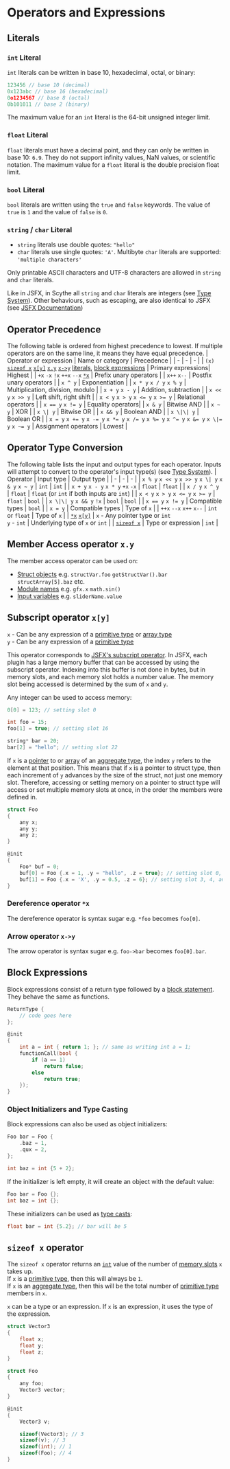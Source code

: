 # Operators and Expressions

## Literals
### `int` Literal
`int` literals can be written in base 10, hexadecimal, octal, or binary:
```c
123456 // base 10 (decimal)
0x123abc // base 16 (hexadecimal)
0o1234567 // base 8 (octal)
0b101011 // base 2 (binary)
```
The maximum value for an `int` literal is the 64-bit unsigned integer limit.

### `float` Literal
`float` literals must have a decimal point, and they can only be written in base 10: `6.9`. They do not support infinity values, NaN values, or scientific notation.
The maximum value for a `float` literal is the double precision float limit.

### `bool` Literal
`bool` literals are written using the `true` and `false` keywords. The value of `true` is `1` and the value of `false` is `0`.

### `string` / `char` Literal
- `string` literals use double quotes: `"hello"`
- `char` literals use single quotes: `'A'`. Multibyte `char` literals are supported: `'multiple characters'`

Only printable ASCII characters and UTF-8 characters are allowed in `string` and `char` literals.

Like in JSFX, in Scythe all `string` and `char` literals are integers (see [Type System]()).
Other behaviours, such as escaping, are also identical to JSFX (see [JSFX Documentation]())

## Operator Precedence
The following table is ordered from highest precedence to lowest. If multiple operators are on the same line, it means they have equal precedence.
| Operator or expression | Name or category | Precedence |
| - | - | - |
| `(x)` [`sizeof x`]() [`x[y]`]() [`x.y`]() [`x->y`]() [literals](), [block expressions]() | Primary expressions| Highest |
| `+x` `-x` `!x` `++x` `--x` [`*x`]() | Prefix unary operators |
| `x++` `x--` | Postfix unary operators |
| `x ^ y` | Exponentiation |
| `x * y` `x / y` `x % y` | Multiplication, division, modulo |
| `x + y` `x - y` | Addition, subtraction |
| `x << y` `x >> y` | Left shift, right shift |
| `x < y` `x > y` `x <= y` `x >= y` | Relational operators |
| `x == y` `x != y` | Equality operators|
| `x & y` | Bitwise AND |
| `x ~ y` | XOR |
| `x \| y` | Bitwise OR |
| `x && y` | Boolean AND |
| `x \|\| y` | Boolean OR |
| `x = y` `x += y` `x -= y` `x *= y` `x /= y` `x %= y` `x ^= y` `x &= y` `x \|= y` `x ~= y`  | Assignment operators | Lowest |

## Operator Type Conversion
The following table lists the input and output types for each operator. Inputs will attempt to convert to the operator's input type(s) (see [Type System]()).
| Operator | Input type | Output type |
| - | - | - |
| `x % y` `x << y` `x >> y` `x \| y` `x & y` `x ~ y` | `int` | `int` |
| `x + y` `x - y` `x * y` `+x` `-x` | `float` | `float` |
| `x / y` `x ^ y` | `float` | `float` (or `int` if both inputs are `int`) |
| `x < y` `x > y` `x <= y` `x >= y` | `float` | `bool` |
| `x \|\| y` `x && y` `!x` | `bool` | `bool` |
| `x == y` `x != y` | Compatible types | `bool` |
| `x = y` | Compatible types | Type of `x` |
| `++x` `--x` `x++` `x--` | `int` or `float` | Type of `x` |
| [`*x`]() [`x[y]`]() | `x` - Any pointer type or `int`<br>`y` - `int` | Underlying type of `x` or `int` |
| [`sizeof x`]() | Type or expression | `int` |

## Member Access operator `x.y`
The member access operator can be used on:
- [Struct objects]() e.g. `structVar.foo` `getStructVar().bar` `structArray[5].baz` etc.
- [Module names]() e.g. `gfx.x` `math.sin()`
- [Input variables]() e.g. `sliderName.value`

## Subscript operator `x[y]`
`x` - Can be any expression of a [primitive type]() or [array type]()\
`y` - Can be any expression of a [primitive type]()

This operator corresponds to [JSFX's subscript operator](). In JSFX, each plugin has a large memory buffer that can be accessed by using the subscript operator. Indexing into this buffer is not done in bytes, but in memory slots, and each memory slot holds a number value. The memory slot being accessed is determined by the sum of `x` and `y`.

Any integer can be used to access memory:
```c
0[0] = 123; // setting slot 0

int foo = 15;
foo[1] = true; // setting slot 16

string* bar = 20;
bar[2] = "hello"; // setting slot 22
```

If `x` is a [pointer]() to or [array]() of an [aggregate type](), the index `y` refers to the element at that position. This means that if `x` is a pointer to struct type, then each increment of `y` advances by the size of the struct, not just one memory slot. Therefore, accessing or setting memory on a pointer to struct type will access or set multiple memory slots at once, in the order the members were defined in.
```c
struct Foo
{
    any x;
    any y;
    any z;
}

@init
{
    Foo* buf = 0;
    buf[0] = Foo {.x = 1, .y = "hello", .z = true}; // setting slot 0, 1, and 2
    buf[1] = Foo {.x = 'X', .y = 0.5, .z = 6}; // setting slot 3, 4, and 5
}
```

### Dereference operator `*x`
The dereference operator is syntax sugar e.g. `*foo` becomes `foo[0]`.

### Arrow operator `x->y`
The arrow operator is syntax sugar e.g. `foo->bar` becomes `foo[0].bar`.

## Block Expressions
Block expressions consist of a return type followed by a [block statement](). They behave the same as functions.
```c
ReturnType {
    // code goes here
};
```
```c
@init
{
    int a = int { return 1; }; // same as writing int a = 1;
    functionCall(bool {
        if (a == 1)
            return false;
        else
            return true;
    });
}
```

### Object Initializers and Type Casting
Block expressions can also be used as object initializers:
```c
Foo bar = Foo {
    .baz = 1,
    .qux = 2,
};

int baz = int {5 + 2};
```

If the initializer is left empty, it will create an object with the default value:
```c
Foo bar = Foo {};
int baz = int {};
```

These initializers can be used as [type casts]():
```c
float bar = int {5.2}; // bar will be 5
```

## `sizeof x` operator
The `sizeof x` operator returns an [`int`]() value of the number of [memory slots]() `x` takes up.\
If `x` is a [primitive type](), then this will always be `1`.\
If `x` is an [aggregate type](), then this will be the total number of [primitive type]() members in `x`.

`x` can be a type or an expression. If `x` is an expression, it uses the type of the expression.

```c
struct Vector3
{
    float x;
    float y;
    float z;
}

struct Foo
{
    any foo;
    Vector3 vector;
}

@init
{
    Vector3 v;

    sizeof(Vector3); // 3
    sizeof(v); // 3
    sizeof(int); // 1
    sizeof(Foo); // 4
}
```
